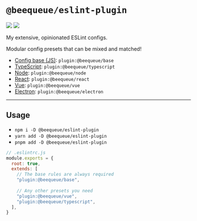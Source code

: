 # `@beequeue/eslint-plugin`

[![](https://img.shields.io/npm/v/@beequeue/eslint-plugin)](https://www.npmjs.com/package/@beequeue/eslint-plugin)
[![](https://img.shields.io/github/actions/workflow/status/BeeeQueue/eslint-plugin/ci.yml?branch=main)](https://github.com/BeeeQueue/eslint-plugin/actions?query=branch%3Amain+workflow%3ACI)

My extensive, opinionated ESLint configs.

Modular config presets that can be mixed and matched!

- [Config base (JS)](./src/config/base.js): `plugin:@beequeue/base`
- [TypeScript](./src/config/typescript.js): `plugin:@beequeue/typescript`
- [Node](./src/config/node.js): `plugin:@beequeue/node`
- [React](./src/config/react.js): `plugin:@beequeue/react`
- [Vue](./src/config/vue.js): `plugin:@beequeue/vue`
- [Electron](./src/config/electron.js): `plugin:@beequeue/electron`

---

## Usage

- `npm i -D @beequeue/eslint-plugin`
- `yarn add -D @beequeue/eslint-plugin`
- `pnpm add -D @beequeue/eslint-plugin`

```js
// .eslintrc.js
module.exports = {
  root: true,
  extends: [
    // The base rules are always required
    "plugin:@beequeue/base",
    
    // Any other presets you need
    "plugin:@beequeue/vue",
    "plugin:@beequeue/typescript",
  ],
}
```
